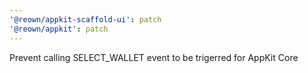 ```yaml
---
'@reown/appkit-scaffold-ui': patch
'@reown/appkit': patch
---
```


Prevent calling SELECT_WALLET event to be trigerred for AppKit Core
